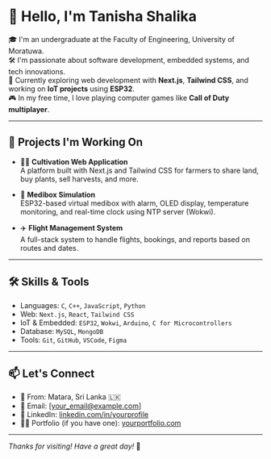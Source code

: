 # 👋 Hello, I'm Tanisha Shalika

🎓 I'm an undergraduate at the Faculty of Engineering, University of Moratuwa.  
🛠️ I'm passionate about software development, embedded systems, and tech innovations.  
🌱 Currently exploring web development with **Next.js**, **Tailwind CSS**, and working on **IoT projects** using **ESP32**.  
🎮 In my free time, I love playing computer games like **Call of Duty multiplayer**.

---

## 🚀 Projects I'm Working On

- 🧑‍🌾 **Cultivation Web Application**  
  A platform built with Next.js and Tailwind CSS for farmers to share land, buy plants, sell harvests, and more.

- 💊 **Medibox Simulation**  
  ESP32-based virtual medibox with alarm, OLED display, temperature monitoring, and real-time clock using NTP server (Wokwi).

- ✈️ **Flight Management System**  
  A full-stack system to handle flights, bookings, and reports based on routes and dates.

---

## 🛠️ Skills & Tools

- Languages: `C`, `C++`, `JavaScript`, `Python`
- Web: `Next.js`, `React`, `Tailwind CSS`
- IoT & Embedded: `ESP32`, `Wokwi`, `Arduino`, `C for Microcontrollers`
- Database: `MySQL`, `MongoDB`
- Tools: `Git`, `GitHub`, `VSCode`, `Figma`

---

## 📫 Let's Connect

- 📍 From: Matara, Sri Lanka 🇱🇰  
- 📧 Email: [your_email@example.com]  
- 🔗 LinkedIn: [linkedin.com/in/yourprofile](https://linkedin.com/in/yourprofile)  
- 🧑‍💻 Portfolio (if you have one): [yourportfolio.com](https://yourportfolio.com)

---

_Thanks for visiting! Have a great day!_ 🌟
